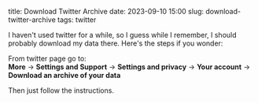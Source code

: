 title: Download Twitter Archive
date: 2023-09-10 15:00
slug: download-twitter-archive
tags: twitter

I haven't used twitter for a while, so I guess while I remember, I should probably download my data there. Here's the steps if you wonder:

From twitter page go to:  
**More**
&rarr; **Settings and Support**
&rarr; **Settings and privacy**
&rarr; **Your account**
&rarr; **Download an archive of your data**

Then just follow the instructions.

